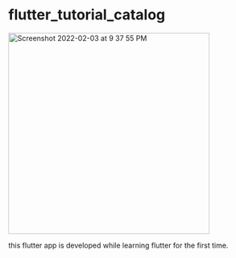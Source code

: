 # flutter_tutorial_catalog

<img width="399" alt="Screenshot 2022-02-03 at 9 37 55 PM" src="https://user-images.githubusercontent.com/90202062/175321396-9f80f5af-2f68-4651-884a-eb01e4901c0f.png">

this flutter app is developed while learning flutter for the first time.
